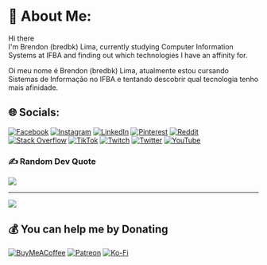 # 💫 About Me:
Hi there <br>I'm Brendon (bredbk) Lima, currently studying Computer Information Systems at IFBA and finding out which technologies I have an affinity for.

Oi meu nome é Brendon (bredbk) Lima, atualmente estou cursando Sistemas de Informação no IFBA e tentando descobrir qual tecnologia tenho mais afinidade.


## 🌐 Socials:
[![Facebook](https://img.shields.io/badge/Facebook-%231877F2.svg?logo=Facebook&logoColor=white)](https://facebook.com/bredbk) [![Instagram](https://img.shields.io/badge/Instagram-%23E4405F.svg?logo=Instagram&logoColor=white)](https://instagram.com/brendon.s.lima) [![LinkedIn](https://img.shields.io/badge/LinkedIn-%230077B5.svg?logo=linkedin&logoColor=white)](https://linkedin.com/in/bredbk) [![Pinterest](https://img.shields.io/badge/Pinterest-%23E60023.svg?logo=Pinterest&logoColor=white)](https://pinterest.com/brendon_cs) [![Reddit](https://img.shields.io/badge/Reddit-%23FF4500.svg?logo=Reddit&logoColor=white)](https://reddit.com/user/bredbk) [![Stack Overflow](https://img.shields.io/badge/-Stackoverflow-FE7A16?logo=stack-overflow&logoColor=white)](https://stackoverflow.com/users/20170089) [![TikTok](https://img.shields.io/badge/TikTok-%23000000.svg?logo=TikTok&logoColor=white)](https://tiktok.com/@bredbkl) [![Twitch](https://img.shields.io/badge/Twitch-%239146FF.svg?logo=Twitch&logoColor=white)](https://twitch.tv/bredbk) [![Twitter](https://img.shields.io/badge/Twitter-%231DA1F2.svg?logo=Twitter&logoColor=white)](https://twitter.com/bredbk) [![YouTube](https://img.shields.io/badge/YouTube-%23FF0000.svg?logo=YouTube&logoColor=white)](https://youtube.com/c/UC3vOY_rgEPnAa4fSCEcSgHA) 




### ✍️ Random Dev Quote
![](https://quotes-github-readme.vercel.app/api?type=horizontal&theme=radical)



---
[![](https://visitcount.itsvg.in/api?id=bredbk&icon=5&color=0)](https://visitcount.itsvg.in)

  ## 💰 You can help me by Donating
  [![BuyMeACoffee](https://img.shields.io/badge/Buy%20Me%20a%20Coffee-ffdd00?style=for-the-badge&logo=buy-me-a-coffee&logoColor=black)](https://www.buymeacoffee.com/bredbk) [![Patreon](https://img.shields.io/badge/Patreon-F96854?style=for-the-badge&logo=patreon&logoColor=white)](https://patreon.com/bredbk) [![Ko-Fi](https://img.shields.io/badge/Ko--fi-F16061?style=for-the-badge&logo=ko-fi&logoColor=white)](https://ko-fi.com/bredbk) 

  <!-- Proudly created with GPRM ( https://gprm.itsvg.in ) -->
  
